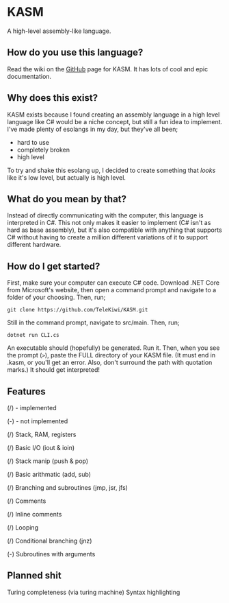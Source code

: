 # KASM

A high-level assembly-like language.

## How do you use this language?

Read the wiki on the [GitHub](https://github.com/telekiwi/kasm/wiki) page for KASM. It has lots of cool and epic documentation.

## Why does this exist?

KASM exists because I found creating an assembly language in a high level language like C# would be a niche concept, but still a fun idea to implement.  I've made plenty of esolangs in my day, but they've all been;

- hard to use
- completely broken
- high level

To try and shake this esolang up, I decided to create something that *looks* like it's low level, but actually is high level.

## What do you mean by that?

Instead of directly communicating with the computer, this language is interpreted in C#. This not only makes it easier to implement (C# isn't as hard as base assembly), but it's also compatible with anything that supports C# without having to create a million different variations of it to support different hardware.

## How do I get started?

First, make sure your computer can execute C# code. Download .NET Core from Microsoft's website, then open a command prompt and navigate to a folder of your choosing. Then, run;

`git clone https://github.com/TeleKiwi/KASM.git`

Still in the command prompt, navigate to src/main. Then, run;

`dotnet run CLI.cs`

An executable should (hopefully) be generated. Run it. Then, when you see the prompt (`>`), paste the FULL directory of your KASM file. (It must end in .kasm, or you'll get an error. Also, don't surround the path with quotation marks.) It should get interpreted!

## Features

(/) - implemented

(-) - not implemented

(/) Stack, RAM, registers

(/) Basic I/O (iout & ioin)

(/) Stack manip (push & pop)

(/) Basic arithmatic (add, sub)

(/) Branching and subroutines (jmp, jsr, jfs)

(/) Comments

(/) Inline comments

(/) Looping

(/) Conditional branching (jnz)

(-) Subroutines with arguments

## Planned shit

Turing completeness (via turing machine)
Syntax highlighting
